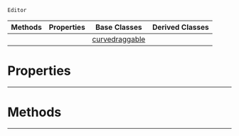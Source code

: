  `Editor`

|Methods|Properties|Base Classes|Derived Classes|
|---|---|---|---|
| | |[curvedraggable](https://github.com/zeroengineteam/ZeroDocs/blob/master/code_reference/class_reference/curvedraggable.markdown)| |


 #  Properties


---  
 #  Methods


---  
 

 